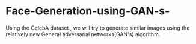 # Face-Generation-using-GAN-s-
Using the CelebA dataset , we will try to generate similar images using the relatively new General adversarial networks(GAN's) algorithm. 
